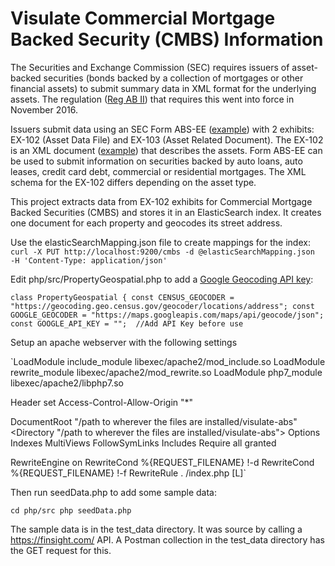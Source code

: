 # Visulate Commercial Mortgage Backed Security (CMBS) Information

The Securities and Exchange Commission (SEC) requires issuers of asset-backed securities (bonds backed by a collection of mortgages or other financial assets) to submit summary data in XML format for the underlying assets.  The regulation ([Reg AB II](https://www.sec.gov/oit/announcement/regabii-asset-level-requirements-compliance.html)) that requires this went into force in November 2016.

Issuers submit data using an SEC Form ABS-EE ([example](https://www.sec.gov/Archives/edgar/data/1710261/000153949717001241/0001539497-17-001241-index.htm)) with 2 exhibits: EX-102 (Asset Data File) and EX-103 (Asset Related Document).  The EX-102 is an XML document ([example](https://www.sec.gov/Archives/edgar/data/1005007/000153949717001241/exh_102.xml)) that describes the assets.  Form ABS-EE can be used to submit information on securities backed by auto loans, auto leases, credit card debt, commercial or residential mortgages.  The XML schema for the EX-102 differs depending on the asset type.

This project extracts data from EX-102 exhibits for Commercial Mortgage Backed Securities (CMBS) and stores it in an ElasticSearch index.  It creates one document for each property and geocodes its street address.

Use the elasticSearchMapping.json file to create mappings for the index:
`curl -X PUT http://localhost:9200/cmbs -d @elasticSearchMapping.json  -H 'Content-Type: application/json' `

Edit php/src/PropertyGeospatial.php to add a [Google Geocoding API key](https://developers.google.com/maps/documentation/geocoding/get-api-key):

`class PropertyGeospatial {
    const CENSUS_GEOCODER = "https://geocoding.geo.census.gov/geocoder/locations/address";
    const GOOGLE_GEOCODER = "https://maps.googleapis.com/maps/api/geocode/json";
    const GOOGLE_API_KEY = "";  //Add API Key before use`

Setup an apache webserver with the following settings     

`LoadModule include_module libexec/apache2/mod_include.so
LoadModule rewrite_module libexec/apache2/mod_rewrite.so
LoadModule php7_module libexec/apache2/libphp7.so

 Header set Access-Control-Allow-Origin "*"

 DocumentRoot "/path to wherever the files are installed/visulate-abs"
 <Directory "/path to wherever the files are installed/visulate-abs">
     Options Indexes MultiViews FollowSymLinks Includes
     Require all granted
 </Directory>


 RewriteEngine on
 RewriteCond %{REQUEST_FILENAME} !-d
 RewriteCond %{REQUEST_FILENAME} !-f
 RewriteRule . /index.php [L]`

Then run seedData.php to add some sample data:

`cd php/src
php seedData.php`

The sample data is in the test_data directory.  It was source by calling a <https://finsight.com/> API.  A Postman collection in the test_data directory has the GET request for this.
